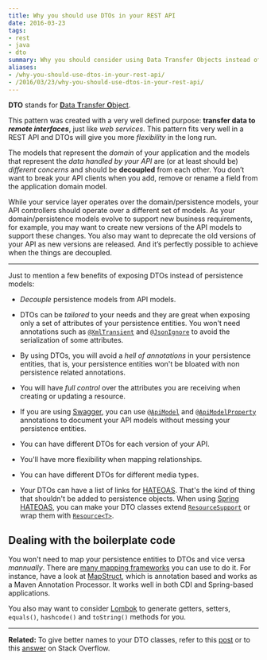 ```yaml
---
title: Why you should use DTOs in your REST API
date: 2016-03-23
tags:
- rest
- java
- dto
summary: Why you should consider using Data Transfer Objects instead of persistence models in your REST API.
aliases:
- /why-you-should-use-dtos-in-your-rest-api/
- /2016/03/23/why-you-should-use-dtos-in-your-rest-api/
---
```


**DTO** stands for [**D**ata **T**ransfer **O**bject][1]. 

This pattern was created with a very well defined purpose: **transfer data to _remote interfaces_**, just like *web services*. This pattern fits very well in a REST API and DTOs will give you more *flexibility* in the long run.

The models that represent the _domain_ of your application and the models that represent the _data handled by your API_ are (or at least should be) _different concerns_ and should be __decoupled__ from each other. You don’t want to break your API clients when you add, remove or rename a field from the application domain model.

While your service layer operates over the domain/persistence models, your API controllers should operate over a different set of models. As your domain/persistence models evolve to support new business requirements, for example, you may want to create new versions of the API models to support these changes. You also may want to deprecate the old versions of your API as new versions are released. And it’s perfectly possible to achieve when the things are decoupled.

---

Just to mention a few benefits of exposing DTOs instead of persistence models: 

- _Decouple_ persistence models from API models.

- DTOs can be *tailored* to your needs and they are great when exposing only a set of attributes of your persistence entities. You won't need annotations such as [`@XmlTransient`][2] and [`@JsonIgnore`][3] to avoid the serialization of some attributes.

- By using DTOs, you will avoid a *hell of annotations* in your persistence entities, that is, your persistence entities won't be bloated with non persistence related annotations.

- You will have *full control* over the attributes you are receiving when creating or updating a resource.

- If you are using [Swagger][4], you can use [`@ApiModel`][5] and [`@ApiModelProperty`][6] annotations to document your API models without messing your persistence entities.

- You can have different DTOs for each version of your API.

- You'll have more flexibility when mapping relationships.

- You can have different DTOs for different media types.

- Your DTOs can have a list of links for [HATEOAS][7]. That's the kind of thing that shouldn't be added to persistence objects. When using [Spring HATEOAS][8], you can make your DTO classes extend [`ResourceSupport`][9] or wrap them with [`Resource<T>`][10].

## Dealing with the boilerplate code

You won't need to map your persistence entities to DTOs and vice versa *mannually*. There are [many mapping frameworks][11] you can use to do it. For instance, have a look at [MapStruct][12], which is annotation based and works as a Maven Annotation Processor. It works well in both CDI and Spring-based applications.

You also may want to consider [Lombok][13] to generate getters, setters, `equals()`, `hashcode()` and `toString()` methods for you.

---

**Related:** To give better names to your DTO classes, refer to this [post][14] or to this [answer][15] on Stack Overflow.


  [1]: https://en.wikipedia.org/wiki/Data_transfer_object
  [2]: http://docs.oracle.com/javaee/7/api/javax/xml/bind/annotation/XmlTransient.html
  [3]: https://fasterxml.github.io/jackson-annotations/javadoc/2.7/com/fasterxml/jackson/annotation/JsonIgnore.html
  [4]: https://github.com/swagger-api/swagger-core
  [5]: https://github.com/swagger-api/swagger-core/wiki/Annotations-1.5.X#apimodel
  [6]: https://github.com/swagger-api/swagger-core/wiki/Annotations-1.5.X#apimodelproperty
  [7]: https://en.wikipedia.org/wiki/HATEOAS
  [8]: https://spring.io/projects/spring-hateoas
  [9]: https://docs.spring.io/spring-hateoas/docs/0.18.0.RELEASE/api/org/springframework/hateoas/ResourceSupport.html
  [10]: https://docs.spring.io/spring-hateoas/docs/0.18.0.RELEASE/api/org/springframework/hateoas/Resource.html
  [11]: https://stackoverflow.com/a/1432956/1426227
  [12]: http://mapstruct.org/
  [13]: https://projectlombok.org/
  [14]: https://cassiomolin.com/2016/02/11/give-better-names-to-your-dtos/
  [15]: https://stackoverflow.com/a/35341664/1426227
